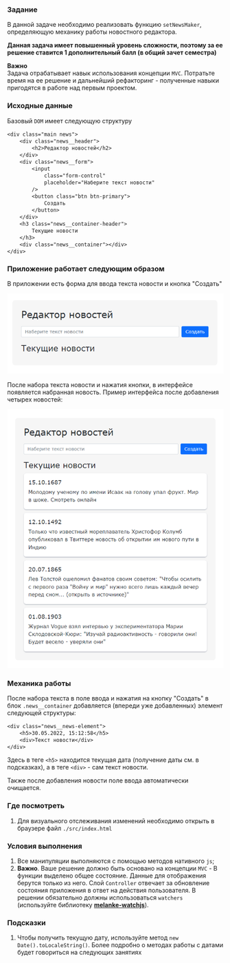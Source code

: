 
### Задание

В данной задаче необходимо реализовать функцию `setNewsMaker`, определяющую механику
работы новостного редактора.

**Данная задача имеет повышенный уровень сложности, поэтому за ее решение ставится 1
дополнительный балл (в общий зачет семестра)**

**Важно** <br>
Задача отрабатывает навык использования концепции `MVC`. Потратьте время на ее решение и
дальнейший рефакторинг - полученные навыки пригодятся в работе над первым проектом.

### Исходные данные

Базовый `DOM` имеет следующую структуру

```
<div class="main news">
    <div class="news__header">
        <h2>Редактор новостей</h2>
    </div>
    <div class="news__form">
        <input
            class="form-control"
            placeholder="Наберите текст новости"
        />
        <button class="btn btn-primary">
            Создать
        </button>
    </div>
    <h3 class="news__container-header">
        Текущие новости
    </h3>
    <div class="news__container"></div>
</div>
```

### Приложение работает следующим образом

В приложении есть форма для ввода текста новости и кнопка "Создать"

![](./assets/news-1.png)

После набора текста новости и нажатия кнопки, в интерфейсе появляется набранная новость.
Пример интерфейса после добавления четырех новостей:

![](./assets/news-2.png)

### Механика работы

После набора текста в поле ввода и нажатия на кнопку "Создать" в блок `.news__container`
добавляется (впереди уже добавленных) элемент следующей структуры:

```
<div class="news__news-element">
    <h5>30.05.2022, 15:12:58</h5>
    <div>Текст новости</div>
</div>
```

Здесь в теге `<h5>` находится текущая дата (получение даты см. в подсказках), а в
теге `<div>` - сам текст новости.

Также после добавления новости поле ввода автоматически очищается.

### Где посмотреть

1. Для визуального отслеживания изменений необходимо открыть в браузере
   файл `./src/index.html`

### Условия выполнения

1. Все манипуляции выполняются с помощью методов нативного `js`;
2. **Важно**. Ваше решение должно быть основано на концепции `MVC` - В функции выделено
   общее состояние. Данные для отображения берутся только из него. Слой `Controller`
   отвечает за обновление состояния приложения в ответ на действия пользователя. В решении
   обязательно должны использоваться `watchers` (используйте
   библиотеку **[melanke-watchjs](https://www.npmjs.com/package/melanke-watchjs)**).

### Подсказки

1. Чтобы получить текущую дату, используйте метод `new Date().toLocaleString()`. Более
   подробно о методах работы с датами будет говориться на следующих занятиях